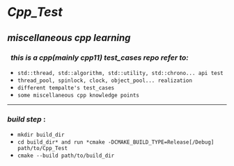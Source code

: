  *Cpp_Test* 
 =========

## *miscellaneous cpp learning*
### *&nbsp; this is a cpp(mainly cpp11) test_cases repo  refer to:* 
- `std::thread, std::algorithm, std::utility, std::chrono... api test`  
- `thread_pool, spinlock, clock, object_pool... realization` 
- `different tempalte's test_cases`
- `some miscellaneous cpp knowledge points` 
----------------------

### *build step* :
+ `mkdir build_dir`
+ `cd build_dir* and run *cmake -DCMAKE_BUILD_TYPE=Release[/Debug] path/to/Cpp_Test`
+ `cmake --build path/to/build_dir`
